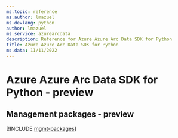 ```yaml
---
ms.topic: reference
ms.author: lmazuel
ms.devlang: python
author: lmazuel
ms.service: azurearcdata
description: Reference for Azure Azure Arc Data SDK for Python
title: Azure Azure Arc Data SDK for Python
ms.data: 11/11/2022
---
```

# Azure Azure Arc Data SDK for Python - preview

## Management packages - preview
[!INCLUDE [mgmt-packages](azure-arc-data-mgmt-index.md)]